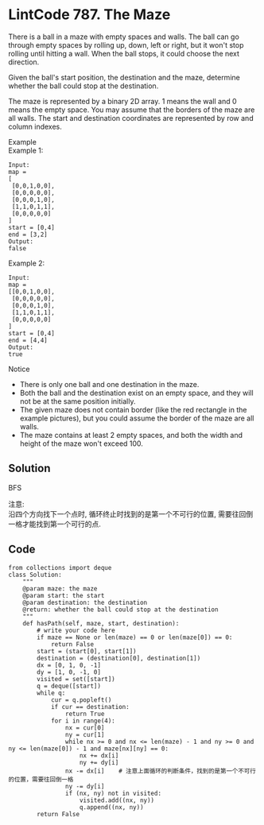 # LintCode 787. The Maze

There is a ball in a maze with empty spaces and walls. The ball can go through empty spaces by rolling up, down, left or right, but it won't stop rolling until hitting a wall. When the ball stops, it could choose the next direction.

Given the ball's start position, the destination and the maze, determine whether the ball could stop at the destination.

The maze is represented by a binary 2D array. 1 means the wall and 0 means the empty space. You may assume that the borders of the maze are all walls. The start and destination coordinates are represented by row and column indexes.

Example  
Example 1:

    Input:  
    map =   
    [
     [0,0,1,0,0],
     [0,0,0,0,0],
     [0,0,0,1,0],
     [1,1,0,1,1],
     [0,0,0,0,0]
    ]
    start = [0,4]
    end = [3,2]
    Output:
    false
Example 2:

    Input:
    map = 
    [[0,0,1,0,0],
     [0,0,0,0,0],
     [0,0,0,1,0],
     [1,1,0,1,1],
     [0,0,0,0,0]
    ]
    start = [0,4]
    end = [4,4]
    Output:
    true
Notice   

- There is only one ball and one destination in the maze.
- Both the ball and the destination exist on an empty space, and they will not be at the same position initially.
- The given maze does not contain border (like the red rectangle in the example pictures), but you could assume the border of the maze are all walls.
- The maze contains at least 2 empty spaces, and both the width and height of the maze won't exceed 100.

## Solution
BFS

注意:  
沿四个方向找下一个点时, 循环终止时找到的是第一个不可行的位置, 需要往回倒一格才能找到第一个可行的点.

## Code
    from collections import deque
    class Solution:
        """
        @param maze: the maze
        @param start: the start
        @param destination: the destination
        @return: whether the ball could stop at the destination
        """
        def hasPath(self, maze, start, destination):
            # write your code here
            if maze == None or len(maze) == 0 or len(maze[0]) == 0:
                return False
            start = (start[0], start[1])
            destination = (destination[0], destination[1])
            dx = [0, 1, 0, -1]
            dy = [1, 0, -1, 0]
            visited = set([start])
            q = deque([start])
            while q:
                cur = q.popleft()
                if cur == destination:
                    return True
                for i in range(4):
                    nx = cur[0]
                    ny = cur[1]
                    while nx >= 0 and nx <= len(maze) - 1 and ny >= 0 and ny <= len(maze[0]) - 1 and maze[nx][ny] == 0: 
                        nx += dx[i]
                        ny += dy[i]
                    nx -= dx[i]    # 注意上面循环的判断条件，找到的是第一个不可行的位置，需要往回倒一格
                    ny -= dy[i]
                    if (nx, ny) not in visited:
                        visited.add((nx, ny))
                        q.append((nx, ny))
            return False
